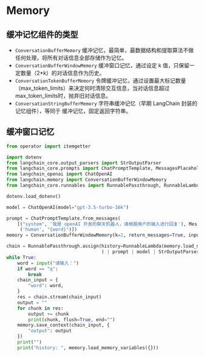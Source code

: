# Memory
## 缓冲记忆组件的类型
* `ConversationBufferMemory` 缓冲记忆，最简单，最数据结构和提取算法不做任何处理，将所有对话信息全部存储作为记忆。
* `ConversationBufferWindowMemory` 缓冲窗口记忆，通过设定 k 值，只保留一定数量（2*k）的对话信息作为历史。
* `ConversationTokenBufferMemory` 令牌缓冲记忆，通过设置最大标记数量（max_token_limits）来决定何时清除交互信息，当对话信息超过 max_token_limits时，抛弃旧对话信息。
* `ConversationStringBufferMemory` 字符串缓冲记忆（早期 LangChain 封装的记忆组件），等同于 缓冲记忆，固定返回字符串。
## 缓冲窗口记忆
```py
from operator import itemgetter

import dotenv
from langchain_core.output_parsers import StrOutputParser
from langchain_core.prompts import ChatPromptTemplate, MessagesPlaceholder
from langchain_openai import ChatOpenAI
from langchain.memory import ConversationBufferWindowMemory
from langchain_core.runnables import RunnablePassthrough, RunnableLambda

dotenv.load_dotenv()

model = ChatOpenAI(model="gpt-3.5-turbo-16k")

prompt = ChatPromptTemplate.from_messages(
    [("system", '我是 openAI 开发的聊天机器人，请根据用户的输入进行回复'), MessagesPlaceholder("history"),
     ('human', "{word}")])
memory = ConversationBufferWindowMemory(k=2, return_messages=True, input_key="word")

chain = RunnablePassthrough.assign(history=RunnableLambda(memory.load_memory_variables) | (lambda x: x.get('history')),
                                   ) | prompt | model | StrOutputParser()
while True:
    word = input("请输入：")
    if word == "q":
        break
    chain_input = {
        "word": word,
    }
    res = chain.stream(chain_input)
    output = ""
    for chunk in res:
        output += chunk
        print(chunk, flush=True, end="")
    memory.save_context(chain_input, {
        "output": output
    })
    print("")
    print("history: ", memory.load_memory_variables({}))
```
